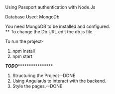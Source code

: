 Using Passport authentication with Node.Js

Database Used: MongoDb

You need MongoDB to be installed and configured.<br>
** To change the Db URL edit the db.js file.<br>

To run the project-<br>
1. npm install<br>
2. npm start <br>

***********TODO***************************<br>
1. Structuring the Project--DONE<br>
2. Using AngularJs to interact with the backend.<br>
3. Style the pages.--DONE<br>
